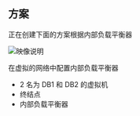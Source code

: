 ## <a name="scenario"></a>方案

正在创建下面的方案根据内部负载平衡器

![映像说明](./media/load-balancer-get-started-ilb-scenario-include/figure1.png)

在虚拟的网络中配置内部负载平衡器

- 2 名为 DB1 和 DB2 的虚拟机
- 终结点
- 内部负载平衡器

